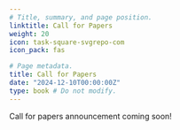 ```yaml
---
# Title, summary, and page position.
linktitle: Call for Papers
weight: 20
icon: task-square-svgrepo-com
icon_pack: fas

# Page metadata.
title: Call for Papers
date: "2024-12-10T00:00:00Z"
type: book # Do not modify.
---
```


Call for papers announcement coming soon!

<!-- The Machine Learning Reproducibility Challenge (MLRC 2023) is an unique, online -->
<!-- conference which encourages the community to investigate the reproducibility, -->
<!-- replicability and generalisability of published claims in top conferences in the -->
<!-- literature. We invite submissions which investigate the recently published -->
<!-- claims, add novel insights to them, and enable reproducible research, spanning -->
<!-- various topics in the ML literature. Submissions must be first accepted at -->
<!-- [TMLR](https://jmlr.org/tmlr/) to be considered in the MLRC 2023 Proceedings. -->
<!-- Please read the [author guidelines](https://jmlr.org/tmlr/author-guide.html) and -->
<!-- [submission guidelines](https://jmlr.org/tmlr/editorial-policies.html) from TMLR -->
<!-- to get the submission format and to understand more about the reviewing process. -->
<!-- Please read our [announcement blog post](/blog/announcing_mlrc2023/) for more -->
<!-- motivation, retrospectives and roadmap for the challenge. -->
<!---->
<!-- ## Scope -->
<!---->
<!-- We invite thorough reproducibility studies, including but not limited to: -->
<!---->
<!-- - _Generalisability_ of published claims: novel insights and results beyond what -->
<!--   was presented in the original paper. We recommend you choose any paper(s) -->
<!--   published in the 2023 calendar year from the top conferences and journals -->
<!--   ([NeurIPS](https://neurips.cc/), [ICML](https://icml.cc/), -->
<!--   [ICLR](https://iclr.cc/), [ACL](https://2023.aclweb.org/), -->
<!--   [EMNLP](https://2023.emnlp.org/), [ICCV](https://iccv2023.thecvf.com/), -->
<!--   [CVPR](https://cvpr2023.thecvf.com/Conferences/2023), -->
<!--   [TMLR](https://jmlr.org/tmlr/), [JMLR](https://jmlr.org/), -->
<!--   [TACL](https://transacl.org/index.php/tacl)) to run your reproducibility study -->
<!--   on. -->
<!-- - Meta-reproducibility studies on set of related papers. -->
<!-- - Research on tools enabling reproducible research. -->
<!-- - Meta analysis on the state of reproducibility in various subfields in Machine -->
<!--   Learning. -->
<!---->
<!-- ## Important Dates -->
<!---->
<!-- - Challenge goes live: October 23, 2023 -->
<!-- - Submit to TMLR OpenReview: https://openreview.net/group?id=TMLR -->
<!-- - Deadline to share your **intent to submit** a TMLR paper to MLRC: **February -->
<!--   16th, 2024** at the following form: **https://forms.gle/JJ28rLwBSxMriyE89**. -->
<!--   This form requires that you provide a link to your TMLR submission. Once it -->
<!--   gets accepted (if it isn’t already), you should then update the same form with -->
<!--   your paper camera ready details. -->
<!-- - We aim to announce the accepted papers by **May 31st, 2024**, pending -->
<!--   decisions of all papers. -->
<!---->
<!-- ## Camera Ready Process -->
<!---->
<!-- - After you have updated the form with your accepted TMLR paper, it will finally -->
<!--   undergo a light AC review to verify MLRC compatibility. -->
<!-- - We will publish a proceedings booklet post announcement of all decisions. -->
<!-- - Accepted papers will be featured in our website along with 5-min companion -->
<!--   videos. -->
<!---->
<!-- For query regarding MLRC 2023, contact us at -->
<!-- [mlrc-2023@googlegroups.com](mailto:mlrc-2023@googlegroups.com). -->
<!---->
<!-- Koustuv Sinha -->
<!---->
<!-- Program Chair, MLRC 2023 -->

<!-- ## Task Scope

We recommend you focus on the central claim of the paper. For example, if a paper introduces a new RL learning algorithm that performs better in sparse-reward environments, verify that you can re-implement the algorithm, run it on the same benchmarks and get results that are close to those in the original paper (exact reproducibility is in most cases very difficult due to minor implementation details). You do not need to reproduce all experiments in your selected paper, but only those that you feel are sufficient for you to verify the validity of the central claim.

If available, the authors’ code can and should be used; authors increasingly release their code and this is increasingly seen as an integral part of the publication process. Just re-running code is not a reproducibility study, and you need to approach any code with critical thinking and verify it does what is described in the paper and that these are sufficient to support the conclusions of the papers. Consider designing and running unit tests on the code to verify it works well and as described. Alternately, the methods presented can also be fully re-implemented according to the description in the paper. This is a higher bar for reproducibility that can take much more time, but may be helpful in detecting anomalies in the code, or shedding light on aspects of the implementation that affect results. In the end, what you choose to do will depend on your resources and how confident you want to be about the central claim of the paper.

Generally, a report should include any information future researchers or practitioners would find useful for reproducing or building upon the chosen paper. The results of any experiments should be included; a “negative result” which doesn’t support the main claims of the original paper is still valuable.

We also strongly encourage you to get in touch with the original authors to seek clarification and make sure your reproducibility report fairly reflects on their research and work with them to improve it.

## Proposed Outcomes

The goal of this challenge is not to criticize papers or the hard work of our fellow researchers. Science is not a competitive sport. Thus, the main objective of this challenge is to enable a mutually beneficial learning experience, while contributing to the research by strengthening the quality of the original paper.

Participants should produce a Reproducibility report, describing the target questions, experimental methodology, implementation details, analysis and discussion of findings, conclusions on reproducibility of the paper. This report should be posted as a contributed review on OpenReview.

The result of the reproducibility study should NOT be a simple Pass / Fail outcome. The goal should be to identify which parts of the contribution can be reproduced, and at what cost in terms of resources (computation, time, people, development effort, communication with the authors).

Participants should expect to engage in dialogue with original paper authors through the OpenReview site. Reproducibility Reports will be published at ReScience journal after peer review through OpenReview. -->
